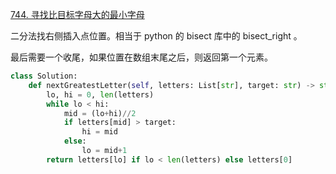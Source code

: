 [744. 寻找比目标字母大的最小字母](https://leetcode-cn.com/problems/find-smallest-letter-greater-than-target/)

二分法找右侧插入点位置。相当于 python 的 bisect 库中的 bisect_right 。

最后需要一个收尾，如果位置在数组末尾之后，则返回第一个元素。

```py
class Solution:
    def nextGreatestLetter(self, letters: List[str], target: str) -> str:
        lo, hi = 0, len(letters)
        while lo < hi:
            mid = (lo+hi)//2
            if letters[mid] > target:
                hi = mid
            else:
                lo = mid+1
        return letters[lo] if lo < len(letters) else letters[0]
```

